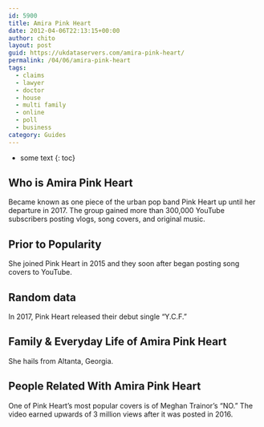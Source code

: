 ```yaml
---
id: 5900
title: Amira Pink Heart
date: 2012-04-06T22:13:15+00:00
author: chito
layout: post
guid: https://ukdataservers.com/amira-pink-heart/
permalink: /04/06/amira-pink-heart
tags:
  - claims
  - lawyer
  - doctor
  - house
  - multi family
  - online
  - poll
  - business
category: Guides
---
```


* some text
{: toc}
          
          
## Who is  Amira Pink Heart
                  
                  
                  
Became known as one piece of the urban pop band Pink Heart up until her departure in 2017. The group gained more than 300,000 YouTube subscribers posting vlogs, song covers, and original music. 
                  
                
                
                
## Prior to Popularity 
                  
                  
                  
She joined Pink Heart in 2015 and they soon after began posting song covers to YouTube. 
                  
                
                
                
## Random data 
                  
                  
                  
In 2017, Pink Heart released their debut single &#8220;Y.C.F.&#8221; 
                  
                
                
                
## Family & Everyday Life of Amira Pink Heart
                  
                  
                  
She hails from Altanta, Georgia. 
                  
                
                
                
## People Related With  Amira Pink Heart
                  
                  
                  
One of Pink Heart&#8217;s most popular covers is of Meghan Trainor&#8217;s &#8220;NO.&#8221; The video earned upwards of 3 million views after it was posted in 2016. 
                  
                
              
            
          
          
          
    
    
  
